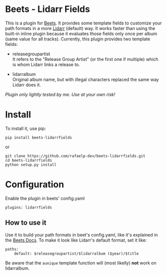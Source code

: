 **Beets - Lidarr Fields**
=========================

This is a plugin for [Beets](https://github.com/beetbox/beets).
It provides some template fields to customize your path formats in
a more [Lidarr](https://github.com/lidarr/Lidarr) (default) way.
It works faster than using the built-in inline plugin because it
evaluates those fields only once per album (same value for all tracks).
Currently, this plugin provides two template fields:

* releasegroupartist  
  It refers to the "Release Group Artist" (or the first one if multiple)
  which is whom Lidarr links a release to.

* lidarralbum  
  Original album name, but with illegal characters replaced
  the same way Lidarr does it.
  
*Plugin only lightly tested by me. Use at your own risk!*

**Install**
===========

To install it, use pip:

    pip install beets-lidarrfields
or

    git clone https://github.com/rafaelp-dev/beets-lidarrfields.git
    cd beets-lidarrfields
    python setup.py install


**Configuration**
=================

Enable the plugin in beets' config.yaml

    plugins: lidarrfields

How to use it
-------------

Use it to build your path formats in beet's config.yaml,
like it's explained in the [Beets Docs](https://beets.readthedocs.io/en/stable/reference/pathformat.html).
To make it look like Lidarr's default format, set it like:

    paths:
        default: $releasegroupartist/$lidarralbum ($year)/$title

Be aware that the ``aunique`` template function will
(most likelly) **not** work on lidarralbum.